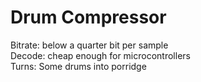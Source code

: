 # Drum Compressor

Bitrate: below a quarter bit per sample\
Decode: cheap enough for microcontrollers\
Turns: Some drums into porridge
